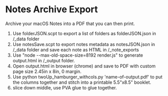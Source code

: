 # Notes Archive Export
Archive your macOS Notes into a PDF that you can then print. 

1. Use folderJSON.scpt to export a list of folders as folderJSON.json in /_data folder
2. Use notesSave.scpt to export notes metadata as notesJSON.json in /_data folder and save each note as HTML in /_note_exports
3. Use "node --max-old-space-size=8192 render.js" to generate output.html in /_output folder.
4. Open output.html in browser (chrome) and save to PDF with custom page size 2.45in x 8in, 0 margin. 
5. Use python twoUp_hamburger_withcols.py 'name-of-output.pdf' to put the columns together and stitch into a printable 5.5"x8.5" booklet. 
6. slice down middle, use PVA glue to glue together. 
